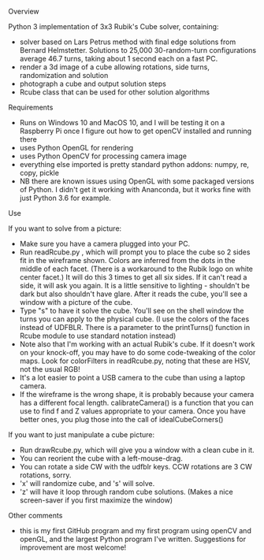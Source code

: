 Overview

Python 3 implementation of 3x3 Rubik's Cube solver, containing:
- solver based on Lars Petrus method with final edge solutions from Bernard Helmstetter.
  Solutions to 25,000  30-random-turn configurations average 46.7 turns, taking about 1 second each on a fast PC.
- render a 3d image of a cube allowing rotations, side turns, randomization and solution
- photograph a cube and output solution steps
- Rcube class that can be used for other solution algorithms

Requirements

- Runs on Windows 10 and MacOS 10,  and I will be testing it on a Raspberry Pi once I figure out how to get openCV installed and running there
- uses Python OpenGL for rendering
- uses Python OpenCV for processing camera image
- everything else imported is pretty standard python addons: numpy, re, copy, pickle
- NB there are known issues using OpenGL with some packaged versions of Python.  I didn't get it working with Ananconda, but it works fine with just Python 3.6 for example.

Use

If you want to solve from a picture:

- Make sure you have a camera plugged into your PC.
- Run readRcube.py , which will prompt you to place the cube so 2 sides fit in the wireframe shown.  Colors are inferred from the dots in the middle of each facet.  (There is a workaround to the Rubik logo on white center facet.)
It will do this 3 times to get all six sides.  If it can't read a side, it will ask you again.
It is a little sensitive to lighting - shouldn't be dark but also shouldn't have glare.
After it reads the cube, you'll see a window with a picture of the cube.
- Type "s" to have it solve the cube.   You'll see on the shell window the turns you can apply to the physical cube.
(I use the colors of the faces instead of UDFBLR.  There is a parameter to the printTurns() function in
Rcube module to use standard notation instead)
- Note also that I'm working with an actual Rubik's cube.  If it doesn't work on your knock-off,
you may have to do some code-tweaking of the color maps. Look for colorFilters in readRcube.py, noting
that these are HSV, not the usual RGB!
- It's a lot easier to point a USB camera to the cube than using a laptop camera.
- If the wireframe is the wrong shape, it is probably because your camera has a different focal length. calibrateCamera() is a function that you can use to find f and Z values appropriate to your camera.  Once you have better ones, you plug those into the call of idealCubeCorners()

If you want to just manipulate a cube picture:

- Run drawRcube.py, which will give you a window with a clean cube in it.
- You can reorient the cube with a left-mouse-drag.
- You can rotate a side CW with the udfblr keys. CCW rotations are 3 CW rotations, sorry.
- 'x' will randomize cube, and 's' will solve.
- 'z' will have it loop through random cube solutions. (Makes a nice screen-saver if you first maximize the window)

Other comments

- this is my first GitHub program and my first program using openCV and openGL, and the largest Python program I've written. Suggestions for improvement are most welcome!

